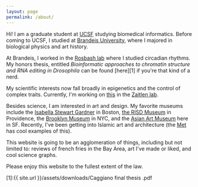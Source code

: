 ```yaml
---
layout: page
permalink: /about/
---
```


Hi! I am a graduate student at [UCSF](https://www.ucsf.edu/) studying biomedical informatics. Before coming to UCSF, I studied at [Brandeis University](http://www.brandeis.edu/), where I majored in biological physics and art history.

At Brandeis, I worked in the [Rosbash lab](http://www.bio.brandeis.edu/rosbash-lab/) where I studied circadian rhythms. My honors thesis, entitled *Bioinformatic approaches to chromatin structure and RNA editing in Drosophila* can be found [here][1] if you're that kind of a nerd.  

My scientific interests now fall broadly in epigenetics and the control of complex traits. Currently, I'm working on [this](https://github.com/christacaggiano/Zaitlen_lab) in the [Zaitlen lab](zaitlenlab.ucsf.edu).

Besides science, I am interested in art and design. My favorite museums include the [Isabella Stewart Gardner](https://www.gardnermuseum.org/) in Boston, [the RISD Museum](https://risdmuseum.org/) in Providence, the [Brooklyn Museum](https://www.brooklynmuseum.org/) in NYC, and the [Asian Art Museum](http://www.asianart.org/) here in SF.
Recently, I've been getting into Islamic art and architecture (the [Met](https://www.metmuseum.org/about-the-met/curatorial-departments/ancient-near-eastern-art) has cool examples of this).

This website is going to be an agglomeration of things, including but not limited to: reviews of french fries in the Bay Area, art I've made or liked, and cool science graphs.

Please enjoy this website to the fullest extent of the law.

[1]:{{ site.url }}/assets/downloads/Caggiano final thesis .pdf
